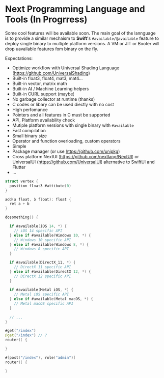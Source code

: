 # Next Programming Language and Tools (In Progrress)

Some cool features will be available soon. The main goal of the lannguage is to provide a similar mechaism to **Swift**'s `#available/@available` feature to deploy single binary to multiple platform versions. A VM or JIT or Booter will drop uavailable features fom binary on the fly. 

Expectations:

* Optimize workflow with Universal Shading Language (https://github.com/UniversalShading)
* Built-in float3, float4, mat3, mat4...
* Built-in vector, matrix math
* Built-in AI / Machine Learning helpers
* Built-in CURL support (maybe)
* No garbage collector at runtime (thanks)
* C codes or libary can be used diectly with no cost
* High perfomance
* Pointers and all features in C must be supported
* API, Platform availability check
* Mutiple platform versions with single binary with `#available` 
* Fast compilation
* Small binary size
* Operator and function overloading, custom operators
* Simple
* Package manager (or use https://github.com/unipkg)
* Cross platform NextUI (https://github.com/nextlang/NextUI) or UniversalUI (https://github.com/UniversalUI) alternative to SwiftUI and Flutter
* ...

```Swift
struct vertex {
  position float3 #attibute(0)
}

add(a float, b float): float {
  ret a + b
}

dosomething() {

  if #available(iOS 14, *) {
    // iOS 14 specific API
  } else if #available(Windows 10, *) {
    // Windows 10 specific API
  } else if #available(Windows 8, *) {
    // Windows 8 specific API
  }

  if #available(DirectX_11, *) {
    // DirectX 11 specific API
  } else if #available(DirectX 12, *) {
    // DirectX 12 specific API
  }
  
  if #available(Metal iOS, *) {
    // Metal iOS specific API
  } else if #available(Metal macOS, *) {
    // Metal macOS specific API
  }
  
  // ...
}

#get("/index")
@get("/index") // ?
router() {

}

#[post("/index"), role("admin")]
router() {

}
```
